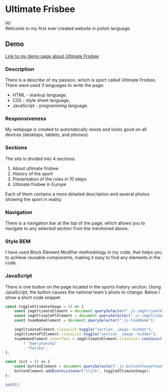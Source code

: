 # Ultimate Frisbee

Hi! <br>
Welcome to my first ever created website in polish language.

## Demo

[Link to my demo page about Ultimate Frisbee](https://liver-22.github.io/ultimate-frisbee/)

### Description

There is a describe of my passion, which is sport called Ultimate Frisbee. There were used 3 languages to write the page:

- HTML - markup language,
- CSS - style sheet language,
- JavaScript - programming language.

### Responsiveness

My webpage is created to automatically resize and looks good on all devices (desktops, tablets, and phones).

### Sections

The site is divided into 4 sections:

1. About ultimate frisbee
2. History of the sport
3. Presentation of the rules in 10 steps
4. Ultimate frisbee in Europe

Each of them contains a more detailed description and several photos showing the sport in reality.

### Navigation

There is a navigation bar at the top of the page, which allows you to navigate to any selected section from the mentioned above.

### Style BEM

I have used Block Element Modifier methodology in my code, that helps you to achieve reusable components, making it easy to find any elements in the code.

### JavaScript

There is one button on the page located in the sports history section.
Using JavaScript, the button causes the national team's photo to change.
Below I show a short code snippet:

```javascript
const toggleUltimateImage = () => {
	const imgUltimateElement = document.querySelector(".js-imgUltimateTeam");
	const imgUltimatePlElement = document.querySelector(".js-imgUltimateTeamPL");
	const teamNameElement = document.querySelector(".js-teamName");

	imgUltimateElement.classList.toggle("section__image--hidden");
	imgUltimatePlElement.classList.toggle("section__image--hidden");
	teamNameElement.innerText = imgUltimateElement.classList.contains("section__image--hidden")
		? "Amerykańską"
		: "Polską";
};

const init = () => {
	const buttonElement = document.querySelector(".js-buttonChangeTeam");
	buttonElement.addEventListener("click", toggleUltimateImage);
};

init();
```
